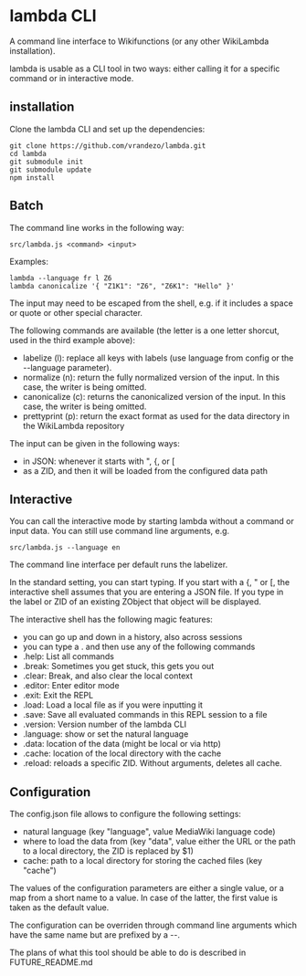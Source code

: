 # lambda CLI

A command line interface to Wikifunctions (or any other WikiLambda
installation).

lambda is usable as a CLI tool in two ways: either calling it for a specific
command or in interactive mode.

## installation

Clone the lambda CLI and set up the dependencies:
```
git clone https://github.com/vrandezo/lambda.git
cd lambda
git submodule init
git submodule update
npm install
```

## Batch

The command line works in the following way:

```src/lambda.js <command> <input>```

Examples:

```
lambda --language fr l Z6
lambda canonicalize '{ "Z1K1": "Z6", "Z6K1": "Hello" }'
```

The input may need to be escaped from the shell, e.g. if it includes a space or
quote or other special character.

The following commands are available (the letter is a one letter shorcut,
used in the third example above):
- labelize (l): replace all keys with labels (use language from config or
  the --language parameter).
- normalize (n): return the fully normalized version of the input. In this
  case, the writer is being omitted.
- canonicalize (c): returns the canonicalized version of the input. In this
  case, the writer is being omitted.
- prettyprint (p): return the exact format as used for the data directory in
  the WikiLambda repository

The input can be given in the following ways:
- in JSON: whenever it starts with ", {, or [
- as a ZID, and then it will be loaded from the configured data path

## Interactive

You can call the interactive mode by starting lambda without a command or
input data. You can still use command line arguments, e.g.

```src/lambda.js --language en```

The command line interface per default runs the labelizer.

In the standard setting, you can start typing.
If you start with a {, " or [, the interactive shell assumes that you are
entering a JSON file.
If you type in the label or ZID of an existing ZObject that object will be
displayed.

The interactive shell has the following magic features:
- you can go up and down in a history, also across sessions
- you can type a . and then use any of the following commands
- .help: List all commands
- .break: Sometimes you get stuck, this gets you out
- .clear: Break, and also clear the local context
- .editor: Enter editor mode
- .exit: Exit the REPL
- .load: Load a local file as if you were inputting it
- .save: Save all evaluated commands in this REPL session to a file
- .version: Version number of the lambda CLI
- .language: show or set the natural language
- .data: location of the data (might be local or via http)
- .cache: location of the local directory with the cache
- .reload: reloads a specific ZID. Without arguments, deletes all cache.

## Configuration

The config.json file allows to configure the following settings:
- natural language (key "language", value MediaWiki language code)
- where to load the data from (key "data", value either the URL or the path to
  a local directory, the ZID is replaced by $1)
- cache: path to a local directory for storing the cached files (key "cache")

The values of the configuration parameters are either a single value, or a map
from a short name to a value. In case of the latter, the first value is taken
as the default value.

The configuration can be overriden through command line arguments which have
the same name but are prefixed by a --.

The plans of what this tool should be able to do is described in
FUTURE_README.md
